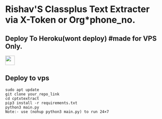 # Rishav'S Classplus Text Extracter via X-Token or Org*phone_no.

## Deploy To Heroku(wont deploy) #made for VPS Only.

<a href="https://heroku.com/deploy?template=https://github.com/Radhebhaixyz/Radhecptxtextract/tree/main">
     <img height="30px" src="https://img.shields.io/badge/Deploy%20To%20Heroku-blueviolet?style=for-the-badge&logo=heroku">
  </a>

## Deploy to vps

```
sudo apt update
git clone your_repo_link
cd cptxtextract
pip3 install -r requirements.txt
python3 main.py
Note:- use (nohup python3 main.py) to run 24×7
```

